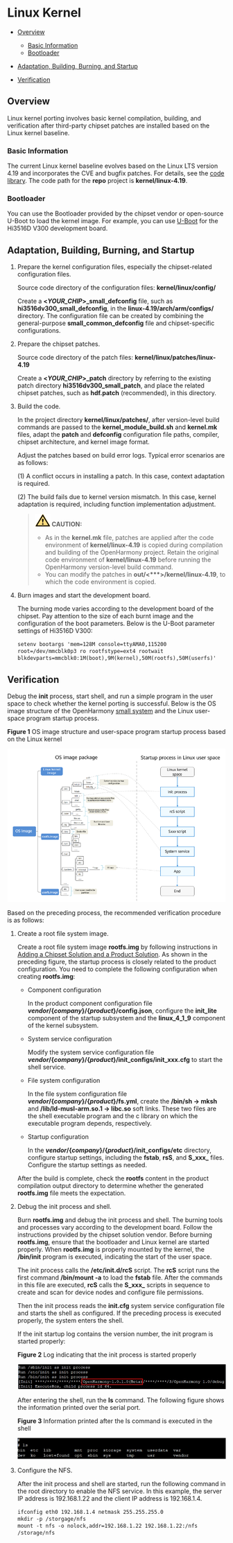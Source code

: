 # Linux Kernel<a name="EN-US_TOPIC_0000001159912785"></a>

-   [Overview](#section6282121355111)
    -   [Basic Information](#section19589322515)
    -   [Bootloader](#section19062510518)

-   [Adaptation, Building, Burning, and Startup](#section11112101695215)
-   [Verification](#section17318153325311)

## Overview<a name="section6282121355111"></a>

Linux kernel porting involves basic kernel compilation, building, and verification after third-party chipset patches are installed based on the Linux kernel baseline.

### Basic Information<a name="section19589322515"></a>

The current Linux kernel baseline evolves based on the Linux LTS version 4.19 and incorporates the CVE and bugfix patches. For details, see the  [code library](https://gitee.com/openharmony/kernel_linux). The code path for the  **repo**  project is  **kernel/linux-4.19**.

### Bootloader<a name="section19062510518"></a>

You can use the Bootloader provided by the chipset vendor or open-source U-Boot to load the kernel image. For example, you can use  [U-Boot](https://gitee.com/openharmony/device_hisilicon_third_party_uboot)  for the Hi3516D V300 development board.

## Adaptation, Building, Burning, and Startup<a name="section11112101695215"></a>

1.  Prepare the kernel configuration files, especially the chipset-related configuration files.

    Source code directory of the configuration files:  **kernel/linux/config/**

    Create a  **<_YOUR\_CHIP_\>\_small\_defconfig**  file, such as  **hi3516dv300\_small\_defconfig**, in the  **linux-4.19/arch/arm/configs/**  directory. The configuration file can be created by combining the general-purpose  **small\_common\_defconfig**  file and chipset-specific configurations.

2.  Prepare the chipset patches.

    Source code directory of the patch files:  **kernel/linux/patches/linux-4.19**

    Create a  **<_YOUR\_CHIP_\>\_patch**  directory by referring to the existing patch directory  **hi3516dv300\_small\_patch**, and place the related chipset patches, such as  **hdf.patch**  \(recommended\), in this directory.

3.  Build the code.

    In the project directory  **kernel/linux/patches/**, after version-level build commands are passed to the  **kernel\_module\_build.sh**  and  **kernel.mk**  files, adapt the  **patch**  and  **defconfig**  configuration file paths, compiler, chipset architecture, and kernel image format.

    Adjust the patches based on build error logs. Typical error scenarios are as follows:

    \(1\) A conflict occurs in installing a patch. In this case, context adaptation is required.

    \(2\) The build fails due to kernel version mismatch. In this case, kernel adaptation is required, including function implementation adjustment.

    >![](../public_sys-resources/icon-caution.gif) **CAUTION:** 
    >-   As in the  **kernel.mk**  file, patches are applied after the code environment of  **kernel/linux-4.19**  is copied during compilation and building of the OpenHarmony project. Retain the original code environment of  **kernel/linux-4.19**  before running the OpenHarmony version-level build command.
    >-   You can modify the patches in  **out/<\*\*\*\>/kernel/linux-4.19**, to which the code environment is copied.

4.  Burn images and start the development board.

    The burning mode varies according to the development board of the chipset. Pay attention to the size of each burnt image and the configuration of the boot parameters. Below is the U-Boot parameter settings of Hi3516D V300:

    ```
    setenv bootargs 'mem=128M console=ttyAMA0,115200 root=/dev/mmcblk0p3 ro rootfstype=ext4 rootwait blkdevparts=mmcblk0:1M(boot),9M(kernel),50M(rootfs),50M(userfs)'
    ```


## Verification<a name="section17318153325311"></a>

Debug the  **init**  process, start shell, and run a simple program in the user space to check whether the kernel porting is successful. Below is the OS image structure of the OpenHarmony  [small system](https://device.harmonyos.com/en/docs/start/introduce/oem_minitinier_des-0000001105598722)  and the Linux user-space program startup process.

**Figure  1**  OS image structure and user-space program startup process based on the Linux kernel<a name="fig1296918391004"></a>  


![](figure/en-us_image_0000001126354076.png)

Based on the preceding process, the recommended verification procedure is as follows:

1.  Create a root file system image.

    Create a root file system image  **rootfs.img**  by following instructions in  [Adding a Chipset Solution and a Product Solution](https://device.harmonyos.com/en/docs/develop/subsystems/oem_subsys_build_guide-0000001060378721). As shown in the preceding figure, the startup process is closely related to the product configuration. You need to complete the following configuration when creating  **rootfs.img**:

    -   Component configuration

        In the product component configuration file  **_vendor_/\{_company_\}/\{_product_\}/config.json**, configure the  **init\_lite**  component of the startup subsystem and the  **linux\_4\_1\_9**  component of the kernel subsystem.

    -   System service configuration

        Modify the system service configuration file  **_vendor_/\{_company_\}/\{_product_\}/init\_configs/init\_xxx.cfg**  to start the shell service.

    -   File system configuration

        In the file system configuration file  **_vendor_/\{_company_\}/\{_product_\}/fs.yml**, create the  **/bin/sh -\> mksh**  and  **/lib/ld-musl-arm.so.1 -\> libc.so**  soft links. These two files are the shell executable program and the c library on which the executable program depends, respectively.

    -   Startup configuration

        In the  **_vendor_/\{_company_\}/\{_product_\}/init\_configs/etc**  directory, configure startup settings, including the  **fstab**,  **rsS**, and  **S_xxx_**  files. Configure the startup settings as needed.

    After the build is complete, check the  **rootfs**  content in the product compilation output directory to determine whether the generated  **rootfs.img**  file meets the expectation.

2.  Debug the init process and shell.

    Burn  **rootfs.img**  and debug the init process and shell. The burning tools and processes vary according to the development board. Follow the instructions provided by the chipset solution vendor. Before burning  **rootfs.img**, ensure that the bootloader and Linux kernel are started properly. When  **rootfs.img**  is properly mounted by the kernel, the  **/bin/init**  program is executed, indicating the start of the user space.

    The init process calls the  **/etc/init.d/rcS**  script. The  **rcS**  script runs the first command  **/bin/mount -a**  to load the  **fstab**  file. After the commands in this file are executed,  **rcS**  calls the  **S_xxx_**  scripts in sequence to create and scan for device nodes and configure file permissions.

    Then the init process reads the  **init.cfg**  system service configuration file and starts the shell as configured. If the preceding process is executed properly, the system enters the shell.

    If the init startup log contains the version number, the init program is started properly:

    **Figure  2**  Log indicating that the init process is started properly<a name="fig13510844174415"></a>  
    

    ![](figure/en-us_image_0000001172273945.jpg)

    After entering the shell, run the  **ls**  command. The following figure shows the information printed over the serial port.

    **Figure  3**  Information printed after the ls command is executed in the shell<a name="fig584415944917"></a>  
    

    ![](figure/en-us_image_0000001172393865.jpg)

3.  Configure the NFS.

    After the init process and shell are started, run the following command in the root directory to enable the NFS service. In this example, the server IP address is 192.168.1.22 and the client IP address is 192.168.1.4.

    ```
    ifconfig eth0 192.168.1.4 netmask 255.255.255.0
    mkdir -p /storgage/nfs
    mount -t nfs -o nolock,addr=192.168.1.22 192.168.1.22:/nfs /storage/nfs
    ```


